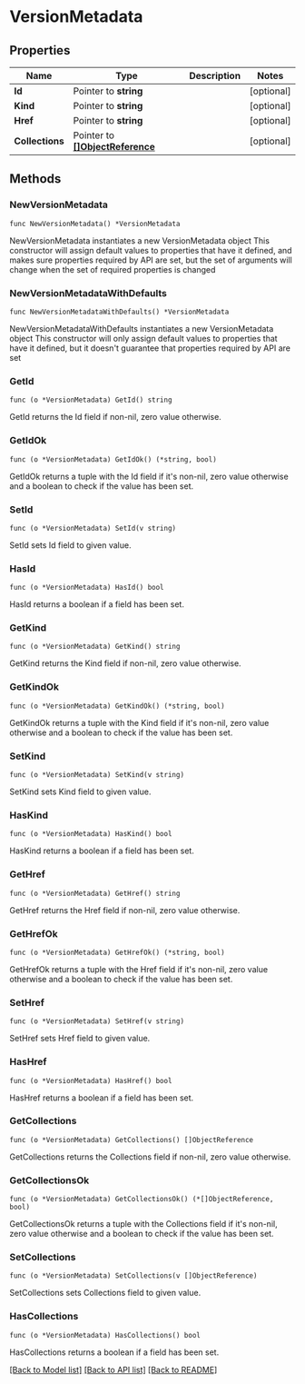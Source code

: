 # VersionMetadata

## Properties

Name | Type | Description | Notes
------------ | ------------- | ------------- | -------------
**Id** | Pointer to **string** |  | [optional] 
**Kind** | Pointer to **string** |  | [optional] 
**Href** | Pointer to **string** |  | [optional] 
**Collections** | Pointer to [**[]ObjectReference**](ObjectReference.md) |  | [optional] 

## Methods

### NewVersionMetadata

`func NewVersionMetadata() *VersionMetadata`

NewVersionMetadata instantiates a new VersionMetadata object
This constructor will assign default values to properties that have it defined,
and makes sure properties required by API are set, but the set of arguments
will change when the set of required properties is changed

### NewVersionMetadataWithDefaults

`func NewVersionMetadataWithDefaults() *VersionMetadata`

NewVersionMetadataWithDefaults instantiates a new VersionMetadata object
This constructor will only assign default values to properties that have it defined,
but it doesn't guarantee that properties required by API are set

### GetId

`func (o *VersionMetadata) GetId() string`

GetId returns the Id field if non-nil, zero value otherwise.

### GetIdOk

`func (o *VersionMetadata) GetIdOk() (*string, bool)`

GetIdOk returns a tuple with the Id field if it's non-nil, zero value otherwise
and a boolean to check if the value has been set.

### SetId

`func (o *VersionMetadata) SetId(v string)`

SetId sets Id field to given value.

### HasId

`func (o *VersionMetadata) HasId() bool`

HasId returns a boolean if a field has been set.

### GetKind

`func (o *VersionMetadata) GetKind() string`

GetKind returns the Kind field if non-nil, zero value otherwise.

### GetKindOk

`func (o *VersionMetadata) GetKindOk() (*string, bool)`

GetKindOk returns a tuple with the Kind field if it's non-nil, zero value otherwise
and a boolean to check if the value has been set.

### SetKind

`func (o *VersionMetadata) SetKind(v string)`

SetKind sets Kind field to given value.

### HasKind

`func (o *VersionMetadata) HasKind() bool`

HasKind returns a boolean if a field has been set.

### GetHref

`func (o *VersionMetadata) GetHref() string`

GetHref returns the Href field if non-nil, zero value otherwise.

### GetHrefOk

`func (o *VersionMetadata) GetHrefOk() (*string, bool)`

GetHrefOk returns a tuple with the Href field if it's non-nil, zero value otherwise
and a boolean to check if the value has been set.

### SetHref

`func (o *VersionMetadata) SetHref(v string)`

SetHref sets Href field to given value.

### HasHref

`func (o *VersionMetadata) HasHref() bool`

HasHref returns a boolean if a field has been set.

### GetCollections

`func (o *VersionMetadata) GetCollections() []ObjectReference`

GetCollections returns the Collections field if non-nil, zero value otherwise.

### GetCollectionsOk

`func (o *VersionMetadata) GetCollectionsOk() (*[]ObjectReference, bool)`

GetCollectionsOk returns a tuple with the Collections field if it's non-nil, zero value otherwise
and a boolean to check if the value has been set.

### SetCollections

`func (o *VersionMetadata) SetCollections(v []ObjectReference)`

SetCollections sets Collections field to given value.

### HasCollections

`func (o *VersionMetadata) HasCollections() bool`

HasCollections returns a boolean if a field has been set.


[[Back to Model list]](../README.md#documentation-for-models) [[Back to API list]](../README.md#documentation-for-api-endpoints) [[Back to README]](../README.md)


